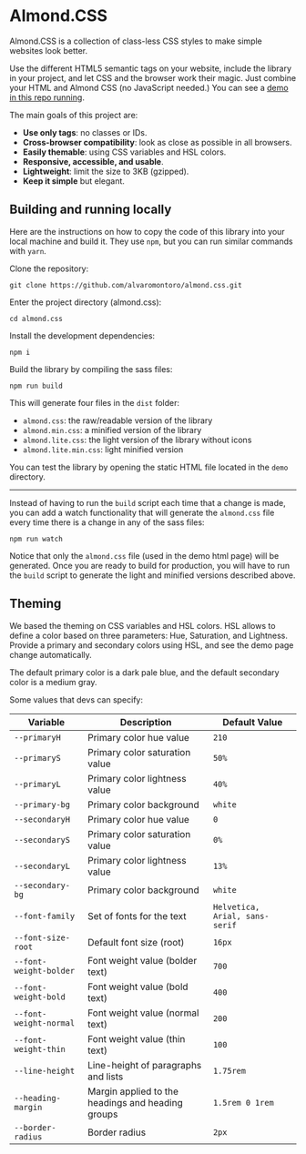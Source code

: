 # Almond.CSS

Almond.CSS is a collection of class-less CSS styles to make simple websites look better.

Use the different HTML5 semantic tags on your website, include the library in your project, and let CSS and the browser work their magic. Just combine your HTML and Almond CSS (no JavaScript needed.) You can see a [demo in this repo running](https://alvaromontoro.github.io/almond.css/).

The main goals of this project are:

- **Use only tags**: no classes or IDs.
- **Cross-browser compatibility**: look as close as possible in all browsers.
- **Easily themable**: using CSS variables and HSL colors.
- **Responsive, accessible, and usable**.
- **Lightweight**: limit the size to 3KB (gzipped).
- **Keep it simple** but elegant.

## Building and running locally

Here are the instructions on how to copy the code of this library into your local machine and build it. They use `npm`, but you can run similar commands with `yarn`.

Clone the repository:

```
git clone https://github.com/alvaromontoro/almond.css.git
```

Enter the project directory (almond.css):

```
cd almond.css
```

Install the development dependencies:

```
npm i
```

Build the library by compiling the sass files:

```
npm run build
```

This will generate four files in the `dist` folder:

- `almond.css`: the raw/readable version of the library
- `almond.min.css`: a minified version of the library
- `almond.lite.css`: the light version of the library without icons
- `almond.lite.min.css`: light minified version

You can test the library by opening the static HTML file located in the `demo` directory.

---

Instead of having to run the `build` script each time that a change is made, you can add a watch functionality that will generate the `almond.css` file every time there is a change in any of the sass files:

```
npm run watch
```

Notice that only the `almond.css` file (used in the demo html page) will be generated. Once you are ready to build for production, you will have to run the `build` script to generate the light and minified versions described above.

## Theming

We based the theming on CSS variables and HSL colors. HSL allows to define a color based on three parameters: Hue, Saturation, and Lightness. Provide a primary and secondary colors using HSL, and see the demo page change automatically.

The default primary color is a dark pale blue, and the default secondary color is a medium gray.

Some values that devs can specify:

| Variable               | Description                                       | Default Value                  |
| ---------------------- | ------------------------------------------------- | ------------------------------ |
| `--primaryH`           | Primary color hue value                           | `210`                          |
| `--primaryS`           | Primary color saturation value                    | `50%`                          |
| `--primaryL`           | Primary color lightness value                     | `40%`                          |
| `--primary-bg`         | Primary color background                          | `white`                        |
| `--secondaryH`         | Primary color hue value                           | `0`                            |
| `--secondaryS`         | Primary color saturation value                    | `0%`                           |
| `--secondaryL`         | Primary color lightness value                     | `13%`                          |
| `--secondary-bg`       | Primary color background                          | `white`                        |
| `--font-family`        | Set of fonts for the text                         | `Helvetica, Arial, sans-serif` |
| `--font-size-root`     | Default font size (root)                          | `16px`                         |
| `--font-weight-bolder` | Font weight value (bolder text)                   | `700`                          |
| `--font-weight-bold`   | Font weight value (bold text)                     | `400`                          |
| `--font-weight-normal` | Font weight value (normal text)                   | `200`                          |
| `--font-weight-thin`   | Font weight value (thin text)                     | `100`                          |
| `--line-height`        | Line-height of paragraphs and lists               | `1.75rem`                      |
| `--heading-margin`     | Margin applied to the headings and heading groups | `1.5rem 0 1rem`                |
| `--border-radius`      | Border radius                                     | `2px`                          |
